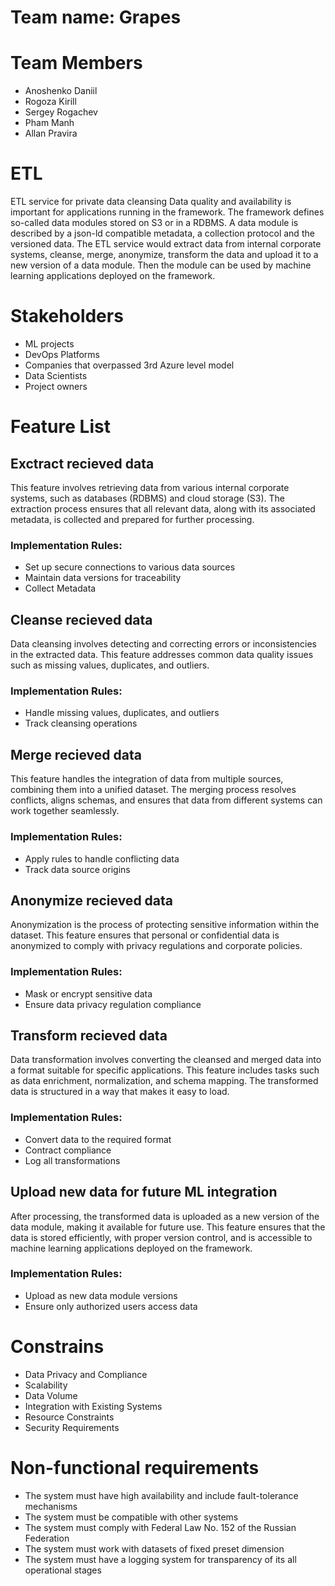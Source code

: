 # Team name: Grapes

# Team Members
- Anoshenko Daniil
- Rogoza Kirill
- Sergey Rogachev
- Pham Manh 
- Allan Pravira
  
# ETL
ETL service for private data cleansing
Data quality and availability is important for applications running in the framework.
The framework defines so-called data modules stored on S3 or in a RDBMS. 
A data module is described by a json-ld compatible metadata, a collection protocol and the versioned data. 
The ETL service would extract data from internal corporate systems, cleanse, merge, anonymize, transform the data and upload it to a new version of a data module. 
Then the module can be used by machine learning applications deployed on the framework.

# Stakeholders
 - ML projects
 - DevOps Platforms
 - Companies that overpassed 3rd Azure level model
 - Data Scientists
 - Project owners

# Feature List
## Exctract recieved data

This feature involves retrieving data from various internal corporate systems, such as databases (RDBMS) and cloud storage (S3). The extraction process ensures that all relevant data, along with its associated metadata, is collected and prepared for further processing.
### Implementation Rules: 
- Set up secure connections to various data sources
- Maintain data versions for traceability
- Collect Metadata
  
## Cleanse recieved data

Data cleansing involves detecting and correcting errors or inconsistencies in the extracted data. This feature addresses common data quality issues such as missing values, duplicates, and outliers. 
### Implementation Rules:
  - Handle missing values, duplicates, and outliers
  - Track cleansing operations

 ## Merge recieved data

This feature handles the integration of data from multiple sources, combining them into a unified dataset. The merging process resolves conflicts, aligns schemas, and ensures that data from different systems can work together seamlessly.
### Implementation Rules:  
  - Apply rules to handle conflicting data
  - Track data source origins

## Anonymize recieved data

Anonymization is the process of protecting sensitive information within the dataset. This feature ensures that personal or confidential data is anonymized to comply with privacy regulations and corporate policies.  
### Implementation Rules:
  - Mask or encrypt sensitive data
  - Ensure data privacy regulation compliance

## Transform recieved data

Data transformation involves converting the cleansed and merged data into a format suitable for specific applications. This feature includes tasks such as data enrichment, normalization, and schema mapping. The transformed data is structured in a way that makes it easy to load.
### Implementation Rules:
  - Convert data to the required format
  - Contract compliance
  - Log all transformations

## Upload new data for future ML integration

After processing, the transformed data is uploaded as a new version of the data module, making it available for future use. This feature ensures that the data is stored efficiently, with proper version control, and is accessible to machine learning applications deployed on the framework.
### Implementation Rules:
  -  Upload as new data module versions
  -  Ensure only authorized users access data

# Constrains
- Data Privacy and Compliance
- Scalability
- Data Volume
- Integration with Existing Systems
- Resource Constraints
- Security Requirements


# Non-functional requirements
- The system must have high availability and include fault-tolerance mechanisms
- The system must be compatible with other systems
- The system must comply with Federal Law No. 152 of the Russian Federation
- The system must work with datasets of fixed preset dimension
- The system must have a logging system for transparency of its all operational stages



